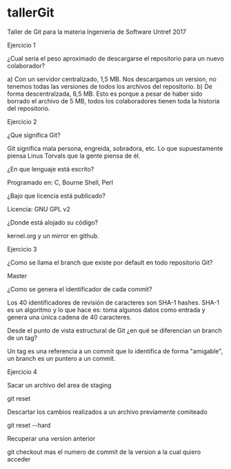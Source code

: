 # tallerGit
Taller de Git para la materia Ingenieria de Software Untref 2017

Ejercicio 1

¿Cual seria el peso aproximado de descargarse el repositorio para un nuevo colaborador?

a) Con un servidor centralizado, 1,5 MB. Nos descargamos un version, no tenemos todas las versiones de todos los archivos del repositorio.
b) De forma descentralzada, 6,5 MB. Esto es porque a pesar de haber sido borrado el archivo de 5 MB, todos los colaboradores tienen toda la historia del repositorio.

Ejercicio 2

¿Que significa Git?

Git significa mala persona, engreida, sobradora, etc. Lo que supuestamente piensa Linus Torvals que la gente piensa de él.

¿En que lenguaje está escrito?

Programado en: C, Bourne Shell, Perl​

¿Bajo que licencia está publicado?

Licencia: GNU GPL v2

¿Donde está alojado su código?

kernel.org y un mirror en github.

Ejercicio 3

¿Como se llama el branch que existe por default en todo repositorio Git?

Master

¿Como se genera el identificador de cada commit?

Los 40 identificadores de revisión de caracteres son SHA-1 hashes. SHA-1 es un algoritmo y lo que hace es: toma algunos datos como entrada y genera una única cadena de 40 caracteres. 


Desde el punto de vista estructural de Git ¿en qué se diferencian un branch de un tag?

Un tag es una referencia a un commit que lo identifica de forma "amigable", un branch es un puntero a un commit. 


Ejercicio 4

Sacar un archivo del area de staging

git reset <paths>

Descartar los cambios realizados a un archivo previamente comiteado

git reset --hard

Recuperar una version anterior

git checkout mas el numero de commit de la version a la cual quiero acceder
